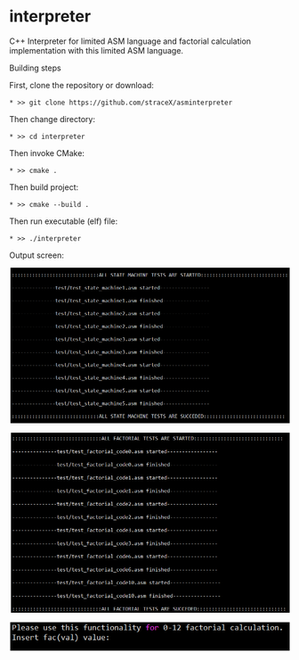# interpreter
C++ Interpreter for limited ASM language and factorial calculation implementation with this limited ASM language.


Building steps

First, clone the repository or download:

	* >> git clone https://github.com/straceX/asminterpreter

Then change directory:

	* >> cd interpreter
	
Then invoke CMake:

	* >> cmake .
	
Then build project:

	* >> cmake --build .
	
Then run executable (elf) file:

    * >> ./interpreter

Output screen:

![Output1](img/output1.png?raw=true "Output1")

![Output2](img/output2.png?raw=true "Output2")

![Output3](img/output3.png?raw=true "Output3")
